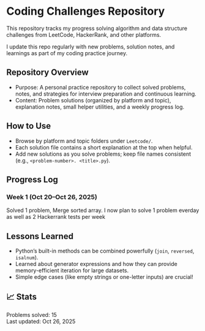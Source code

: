 # Coding Challenges Repository

This repository tracks my progress solving algorithm and data structure challenges from LeetCode, HackerRank, and other platforms.

I update this repo regularly with new problems, solution notes, and learnings as part of my coding practice journey.

## Repository Overview

- Purpose: A personal practice repository to collect solved problems, notes, and strategies for interview preparation and continuous learning.
- Content: Problem solutions (organized by platform and topic), explanation notes, small helper utilities, and a weekly progress log.

## How to Use

- Browse by platform and topic folders under `Leetcode/`.
- Each solution file contains a short explanation at the top when helpful.
- Add new solutions as you solve problems; keep file names consistent (e.g., `<problem-number>. <title>.py`).

## Progress Log

### Week 1 (Oct 20–Oct 26, 2025)
Solved 1 problem, Merge sorted array.
I now plan to solve 1 problem everday as well as 2 Hackerrank tests per week


## Lessons Learned

- Python’s built-in methods can be combined powerfully (`join`, `reversed`, `isalnum`).
- Learned about generator expressions and how they can provide memory-efficient iteration for large datasets.
- Simple edge cases (like empty strings or one-letter inputs) are crucial!

## 📈 Stats
Problems solved: 15  
Last updated: Oct 26, 2025


